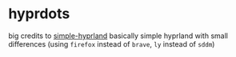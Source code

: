 # hyprdots
big credits to [simple-hyprland](https://github.com/gaurav23b/simple-hyprland?tab=readme-ov-file)
basically simple hyprland with small differences (using `firefox` instead of `brave`, `ly` instead of `sddm`)
